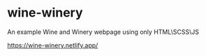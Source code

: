 # wine-winery
An example Wine and Winery webpage using only HTML\SCSS\JS

https://wine-winery.netlify.app/
